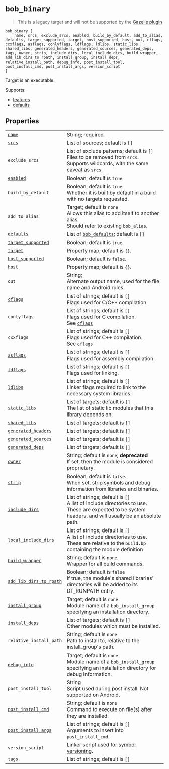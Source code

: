# `bob_binary`

> This is a legacy target and will not be supported by the [Gazelle plugin](../../gazelle/README.md)

```bp
bob_binary {
    name, srcs, exclude_srcs, enabled, build_by_default, add_to_alias, defaults, target_supported, target, host_supported, host, out, cflags, cxxflags, asflags, conlyflags, ldflags, ldlibs, static_libs, shared_libs, generated_headers, generated_sources, generated_deps, tags, owner, strip, include_dirs, local_include_dirs, build_wrapper, add_lib_dirs_to_rpath, install_group, install_deps, relative_install_path, debug_info, post_install_tool, post_install_cmd, post_install_args, version_script
}
```

Target is an executable.

Supports:

- [features](../features.md)
- [defaults](./bob_defaults.md)

## Properties

|                                                                                  |                                                                                                                                                          |
| -------------------------------------------------------------------------------- | -------------------------------------------------------------------------------------------------------------------------------------------------------- |
| [`name`](properties/common_properties.md#name)                                   | String; required                                                                                                                                         |
| [`srcs`](properties/common_properties.md#srcs)                                   | List of sources; default is `[]`                                                                                                                         |
| `exclude_srcs`                                                                   | List of exclude patterns; default is `[]`<br> Files to be removed from `srcs`.<br>Supports wildcards, with the same caveat as `srcs`.                    |
| [`enabled`](properties/common_properties.md#enabled)                             | Boolean; default is `true`.                                                                                                                              |
| `build_by_default`                                                               | Boolean; default is `true`<br>Whether it is built by default in a build with no targets requested.                                                       |
| `add_to_alias`                                                                   | Target; default is `none`<br>Allows this alias to add itself to another alias.<br>Should refer to existing `bob_alias`.                                  |
| [`defaults`](properties/legacy_properties.md#defaults)                           | List of [`bob_defaults`](bob_defaults.md); default is `[]`                                                                                               |
| [`target_supported`](properties/common_properties.md#target_supported)           | Boolean; default is `true`.                                                                                                                              |
| [`target`](properties/common_properties.md#target)                               | Property map; default is `{}`.                                                                                                                           |
| [`host_supported`](<(properties/common_properties.md#host_supported)>)           | Boolean; default is `false`.                                                                                                                             |
| [`host`](<(properties/common_properties.md#host)>)                               | Property map; default is `{}`.                                                                                                                           |
| `out`                                                                            | String;<br>Alternate output name, used for the file name and Android rules.                                                                              |
| [`cflags`](properties/legacy_properties.md#cflags)                               | List of strings; default is `[]`<br>Flags used for C/C++ compilation.                                                                                    |
| `conlyflags`                                                                     | List of strings; default is `[]`<br>Flags used for C compilation.<br>See [`cflags`](properties/legacy_properties.md#cflags)                              |
| `cxxflags`                                                                       | List of strings; default is `[]`<br>Flags used for C++ compilation.<br>See [`cflags`](properties/legacy_properties.md#cflags)                            |
| [`asflags`](properties/legacy_properties.md#asflags)                             | List of strings; default is `[]`<br>Flags used for assembly compilation.                                                                                 |
| [`ldflags`](properties/legacy_properties.md#ldflags)                             | List of strings; default is `[]`<br>Flags used for linking.                                                                                              |
| [`ldlibs`](properties/legacy_properties.md#ldlibs)                               | List of strings; default is `[]`<br>Linker flags required to link to the necessary system libraries.                                                     |
| [`static_libs`](properties/legacy_properties.md#static_libs)                     | List of targets; default is `[]`<br>The list of static lib modules that this library depends on.                                                         |
| [`shared_libs`](properties/legacy_properties.md#shared_libs)                     | List of targets; default is `[]`<br>                                                                                                                     |
| [`generated_headers`](properties/legacy_properties.md#generated_headers)         | List of targets; default is `[]`<br>                                                                                                                     |
| [`generated_sources`](properties/legacy_properties.md#generated_sources)         | List of targets; default is `[]`<br>                                                                                                                     |
| [`generated_deps`](properties/legacy_properties.md#generated_deps)               | List of targets; default is `[]`<br>                                                                                                                     |
| [`owner`](properties/legacy_properties.md#owner)                                 | String; default is `none`; **deprecated**<br> If set, then the module is considered proprietary.                                                         |
| [`strip`](properties/legacy_properties.md#strip)                                 | Boolean; default is `false`.<br> When set, strip symbols and debug information from libraries and binaries.                                              |
| [`include_dirs`](properties/legacy_properties.md#include_dirs)                   | List of strings; default is `[]`<br>A list of include directories to use. These are expected to be system headers, and will usually be an absolute path. |
| [`local_include_dirs`](properties/legacy_properties.md#local_include_dirs)       | List of strings; default is `[]`<br>A list of include directories to use. These are relative to the `build.bp` containing the module definition          |
| [`build_wrapper`](properties/legacy_properties.md#build_wrapper)                 | String; default is `none`.<br>Wrapper for all build commands.                                                                                            |
| [`add_lib_dirs_to_rpath`](properties/legacy_properties.md#add_lib_dirs_to_rpath) | Boolean; default is `false`<br>If true, the module's shared libraries' directories will be added to its DT_RUNPATH entry.                                |
| [`install_group`](properties/legacy_properties.md#install_group)                 | Target; default is `none`<br>Module name of a `bob_install_group` specifying an installation directory.                                                  |
| [`install_deps`](properties/legacy_properties.md#install_deps)                   | List of targets; default is `[]`<br>Other modules which must be installed.                                                                               |
| `relative_install_path`                                                          | String; default is `none`<br>Path to install to, relative to the install_group's path.                                                                   |
| [`debug_info`](properties/legacy_properties.md#debug_info)                       | Target; default is `none`<br>Module name of a `bob_install_group` specifying an installation directory for debug information.                            |
| `post_install_tool`                                                              | String <br>Script used during post install. Not supported on Android.                                                                                    |
| [`post_install_cmd`](properties/legacy_properties.md#post_install_cmd)           | String; default is `none`<br>Command to execute on file(s) after they are installed.                                                                     |
| [`post_install_args`](properties/legacy_properties.md#post_install_args)         | List of strings; default is `[]`<br>Arguments to insert into `post_install_cmd`.                                                                         |
| `version_script`                                                                 | Linker script used for [symbol versioning](../user_guide/libraries_2.md#markdown-header-symbol-versioning).                                              |
| [`tags`](properties/common_properties.md#tags)                                   | List of strings; default is `[]`                                                                                                                         |

